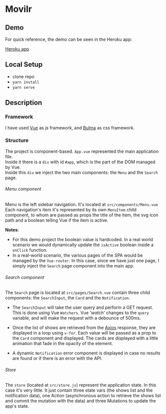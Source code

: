 # Movilr

## Demo

For quick reference, the demo can be seen in the Heroku app:

[Heroku app](https://movilr.herokuapp.com/)

## Local Setup

- clone repo
- `yarn install`
- `yarn serve`


## Description

### Framework

I have used [Vue](https://vuejs.org/) as js framework, and [Bulma](https://bulma.io/) as css framework.

### Structure

The project is component-based.
`App.vue` represented the main application file.<br/>
Inside it there is a `div` with id `#app`, which is the part of the DOM managed by Vue. <br/>
Inside this `div` we inject the two main components: the `Menu` and the `Search` page.

###### Menu component

Menu is the left sidebar navigation. It's located at `src/components/Menu.vue` <br/>
Each navigation's item it's represented by its own `MenuItem` child component, to whom are passed as props the title of the item, the svg icon path and a boolean telling Vue if the item is active.

**Notes**: 
- For this demo project the boolean value is hardcoded. In a real world scenario we would dynamically update the `isActive` boolean inside a `onClick` function.
- In a real-world scenario, the various pages of the SPA would be managed by the `Vue-router`. In this case, since we have just one page, I simply inject the `Search` page component into the main app.


###### Search component

The `Search` page is located at `src/pages/Search.vue` contain three child components: the `SearchInput`, the `Card` and the `Notification`.

- The `SearchInput` will take the user query and perform a GET request.
This is done using Vue `Watchers`. Vue _'watch'_ changes to the `query` variable, and will make the request with a debounce of 500ms.

- Once the list of shows are retrieved from the [Axios](https://github.com/axios/axios) response, they are displayed in a loop using `v-for`. Each value will be passed as a prop to the `Card` component and displayed.
The cards are displayed with a little animation that fade in the opacity of the element.

- A dynamic `Notification` error component is displayed in case no results are found or if there is an error with the API.

###### Store

The `store` (located at `src/store.js`) represent the application state. In this case it's very little. It just contain three state vars (the shows list and the notification data), one Action (asynchronous action to retrieve the shows list and commit the mutation with the data) and three Mutations to update the app's state.


